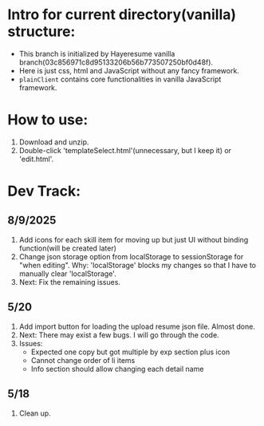# Intro for current directory(vanilla) structure:
- This branch is initialized by Hayeresume vanilla branch(03c856971c8d95133206b56b773507250bf0d48f). 
- Here is just css, html and JavaScript without any fancy framework.
- `plainClient` contains core functionalities in vanilla JavaScript framework.

# How to use:
1) Download and unzip.
2) Double-click 'templateSelect.html'(unnecessary, but I keep it) or 'edit.html'.

# Dev Track:
## 8/9/2025
1) Add icons for each skill item for moving up but just UI without binding function(will be created later)
2) Change json storage option from localStorage to sessionStorage for "when editing". Why: 'localStorage' blocks my changes so that I have to manually clear 'localStorage'.
3) Next: Fix the remaining issues.

## 5/20
1) Add import button for loading the upload resume json file. Almost done.
2) Next: There may exist a few bugs. I will go through the code.
3) Issues:
   - Expected one copy but got multiple by exp section plus icon
   - Cannot change order of li items
   - Info section should allow changing each detail name

## 5/18
1) Clean up.
